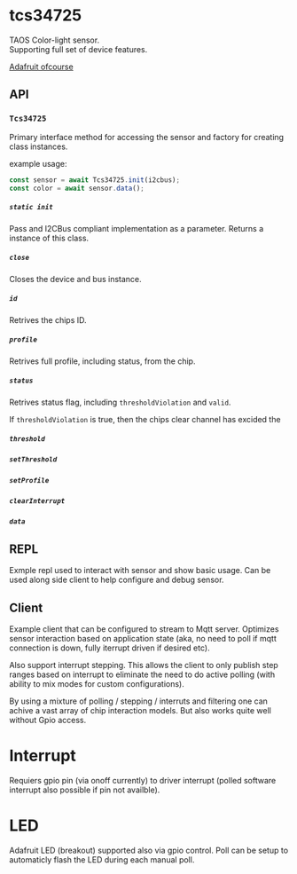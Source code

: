 # tcs34725

TAOS Color-light sensor.  
Supporting full set of device features.

[Adafruit ofcourse](https://www.adafruit.com/product/1334)

## API

### ```Tcs34725```

Primary interface method for accessing the sensor and factory for creating class instances.

example usage:

```javascript
const sensor = await Tcs34725.init(i2cbus);
const color = await sensor.data();    
```

##### ```static init```

Pass and I2CBus compliant implementation as a parameter.
Returns a instance of this class.

##### ```close```

Closes the device and bus instance.

##### ```id```

Retrives the chips ID.

##### ```profile```

Retrives full profile, including status, from the chip.

##### ```status```

Retrives status flag, including ```thresholdViolation``` and ```valid```.

If ```thresholdViolation``` is true, then the chips clear channel has excided the 


##### ```threshold```
##### ```setThreshold```
##### ```setProfile```
##### ```clearInterrupt```
##### ```data```



## REPL

Exmple repl used to interact with sensor and show basic usage. Can be used along side client to help configure and debug sensor.

## Client

Example client that can be configured to stream to Mqtt server.  Optimizes sensor interaction based on application state (aka, no need to poll if mqtt connection is down, fully iterrupt driven if desired etc).

Also support interrupt stepping.  This allows the client to only publish step ranges based on interrupt to eliminate the need to do active polling (with ability to mix modes for custom configurations).

By using a mixture of polling / stepping / interruts and filtering one can achive a vast array of chip interaction models. But also works quite well without Gpio access.


# Interrupt

Requiers gpio pin (via onoff currently) to driver interrupt (polled software interrupt also possible if pin not availble).

# LED

Adafruit LED (breakout) supported also via gpio control.  Poll can be setup to automaticly flash the LED during each manual poll.
